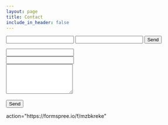```yaml
---
layout: page
title: Contact
include_in_header: false
---
```


<form action="https://formspree.io/f/mzbkreke" method="POST">
  <input type="text" name="name">
  <input type="email" name="_replyto">
  <input type="submit" value="Send">
</form>

<form name="sentMessage" id="contactForm" novalidate action="https://formspree.io/f/mzbkreke" method="post">
    <input type="hidden" name="_subject" value="Artbox Support" />
    <input type="text" name="_gotcha" style="display:none" />
    <div class="control-group">
        <div class="form-group floating-label-form-group controls">
        <label></label>
        <input type="text" class="form-control" placeholder="" id="name" name="name" required data-validation-required-message="">
        <div class="help-block text-danger"></div>
        </div>
        <div class="form-group floating-label-form-group controls">
        <label></label>
        <input type="email" class="form-control" placeholder="" id="email" name="email" required data-validation-validemail-message="" data-validation-required-message="">
        <div class="help-block text-danger"></div>
        </div>
        <div class="form-group floating-label-form-group controls">
        <label></label>
        <textarea rows="5" class="form-control" placeholder="" id="message" name="message" required data-validation-required-message=""></textarea>
        <div class="help-block text-danger"></div>
        </div>
    </div>
    <br>
    <div id="success"></div>
    <div class="form-group">
        <button type="submit" class="btn btn-primary" id="sendMessageButton">Send</button>
    </div>
</form>
action="https://formspree.io/f/mzbkreke"

